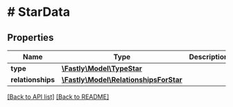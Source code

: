 # # StarData

## Properties

Name | Type | Description | Notes
------------ | ------------- | ------------- | -------------
**type** | [**\Fastly\Model\TypeStar**](TypeStar.md) |  | [optional] 
**relationships** | [**\Fastly\Model\RelationshipsForStar**](RelationshipsForStar.md) |  | [optional] 


[[Back to API list]](../../README.md#endpoints) [[Back to README]](../../README.md)
